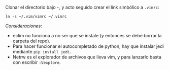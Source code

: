 Clonar el directorio bajo `~`, y acto seguido crear el link simbólico a `.vimrc`:
```
ln -s ~/.vim/vimrc ~/.vimrc
```

*Consideraciones*:
 * eclim no funciona a no ser que se instale (y entonces se debe borrar la carpeta del repo).
 * Para hacer funcionar el autocompletado de python, hay que instalar jedi mediante `pip install jedi`.
 * Netrw es el explorador de archivos que lleva vim, y para lanzarlo basta con escribir `:Vexplore`.


